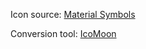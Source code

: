 Icon source: [Material Symbols](https://fonts.google.com/icons?icon.set=Material+Symbols&amp;icon.style=Rounded&amp;icon.size=24)

Conversion tool: [IcoMoon](https://icomoon.io/app)